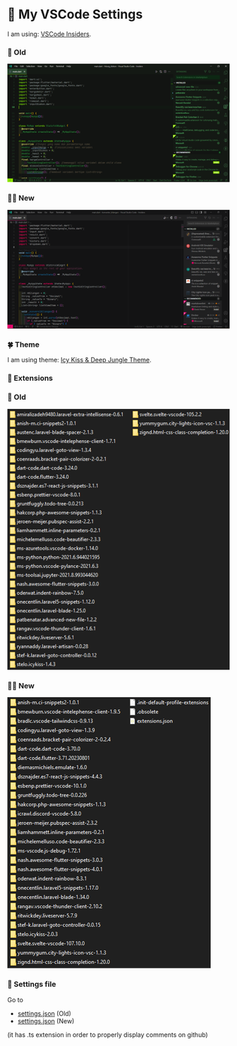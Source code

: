 # 📗 My VSCode Settings

I am using: [VSCode Insiders](https://code.visualstudio.com/insiders/).

### 🧓 Old

![Preview](img/preview_old.png)

### 👨‍🦱 New

![Preview](img/preview_2023.png)

### 🍀 Theme

I am using theme: [Icy Kiss & Deep Jungle Theme](https://marketplace.visualstudio.com/items?itemName=stelo.icykiss).

### 🧶 Extensions

### 🧓 Old

![Extensions](img/extensions2.png)

### 👨‍🦱 New

![Extensions](img/extensions_2023.png)

### 🧩 Settings file

Go to

- [settings.json](settings_old.ts) (Old)
- [settings.json](settings_2023.ts) (New)

(it has .ts extension in order to properly display comments on github)
